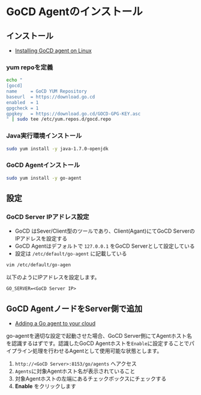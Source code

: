 #  GoCD Agentのインストール

## インストール
  - [Installing GoCD agent on Linux](https://docs.go.cd/16.3.0/installation/install/agent/linux.html)

### yum repoを定義

 ```sh
echo "
[gocd]
name     = GoCD YUM Repository
baseurl  = https://download.go.cd
enabled  = 1
gpgcheck = 1
gpgkey   = https://download.go.cd/GOCD-GPG-KEY.asc
" | sudo tee /etc/yum.repos.d/gocd.repo
```

### Java実行環境インストール

```sh
sudo yum install -y java-1.7.0-openjdk
```

### GoCD Agentインストール

```sh
sudo yum install -y go-agent
```

## 設定

### GoCD Server IPアドレス設定
  - GoCD はSever/Client型のツールであり、Client(Agant)にてGoCD ServerのIPアドレスを設定する
  - GoCD Agentはデフォルトで `127.0.0.1` をGoCD Serverとして設定している
  - 設定は `/etc/default/go-agent` に記載している

 ```sh
vim /etc/default/go-agen
```

 以下のようにIPアドレスを設定します。

 ```
GO_SERVER=<GoCD Server IP>
```

## GoCD AgentノードをServer側で追加
  - [Adding a Go agent to your cloud](https://docs.go.cd/16.3.0/configuration/managing_a_build_cloud.html#adding-a-go-agent-to-your-cloud)

go-agentを適切な設定で起動させた場合、GoCD Server側にてAgentホスト名を認識するはずです。認識したGoCD Agentホストを`Enable`に設定することでパイプライン処理を行わせるAgentとして使用可能な状態とします。

  1. `http://<GoCD Server>:8153/go/agents` へアクセス
  1. `Agents`に対象Agentホスト名が表示されていること
  1. 対象Agentホストの左端にあるチェックボックスにチェックする
  1. **Enable** をクリックします

